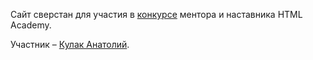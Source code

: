
Сайт сверстан для участия в [конкурсе](https://vk.com/tutor_academy?w=wall-86428602_453) ментора и наставника HTML Academy.

Участник – [Кулак Анатолий](https://htmlacademy.ru/profile/id202119). 